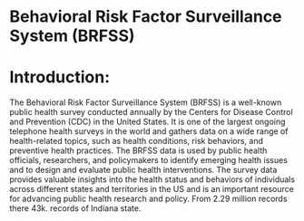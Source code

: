 # Behavioral Risk Factor Surveillance System (BRFSS)

# Introduction:

The Behavioral Risk Factor Surveillance System (BRFSS) is a well-known public health survey conducted annually by the Centers for Disease Control and Prevention (CDC) in the United States. It is one of the largest ongoing telephone health surveys in the world and gathers data on a wide range of health-related topics, such as health conditions, risk behaviors, and preventive health practices. The BRFSS data is used by public health officials, researchers, and policymakers to identify emerging health issues and to design and evaluate public health interventions. The survey data provides valuable insights into the health status and behaviors of individuals across different states and territories in the US and is an important resource for advancing public health research and policy. From 2.29 million records there 43k. records of Indiana state. 
